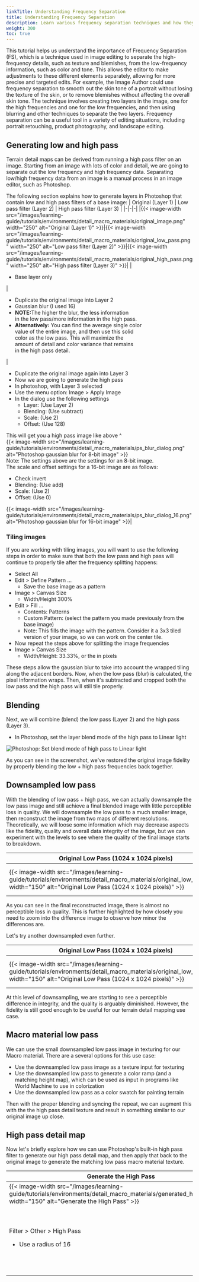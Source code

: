 ```yaml
---
linkTitle: Understanding Frequency Separation
title: Understanding Frequency Separation
description: Learn various frequency separation techniques and how they apply to detail materials.
weight: 300
toc: true
---
```


This tutorial helps us understand the importance of Frequency Separation (FS), which is a technique used in image editing to separate the high-frequency details, such as texture and blemishes, from the low-frequency information, such as color and tone. This allows the editor to make adjustments to these different elements separately, allowing for more precise and targeted edits. For example, the Image Author could use frequency separation to smooth out the skin tone of a portrait without losing the texture of the skin, or to remove blemishes without affecting the overall skin tone. The technique involves creating two layers in the image, one for the high frequencies and one for the low frequencies, and then using blurring and other techniques to separate the two layers. Frequency separation can be a useful tool in a variety of editing situations, including portrait retouching, product photography, and landscape editing.

## Generating low and high pass

Terrain detail maps can be derived from running a high pass filter on an image. Starting from an image with lots of color and detail, we are going to separate out the low frequency and high frequency data.
Separating low/high frequency data from an image is a manual process in an image editor, such as Photoshop.

The following section explains how to generate layers in Photoshop that contain low and high pass filters of a base image:
| Original (Layer 1) | Low pass filter (Layer 2) | High pass filter (Layer 3) |
|-|-|-|
|{{< image-width src="/images/learning-guide/tutorials/environments/detail_macro_materials/original_image.png" width="250" alt="Original (Layer 1)" >}}|{{< image-width src="/images/learning-guide/tutorials/environments/detail_macro_materials/original_low_pass.png" width="250" alt="Low pass filter (Layer 2)" >}}|{{< image-width src="/images/learning-guide/tutorials/environments/detail_macro_materials/original_high_pass.png" width="250" alt="High pass filter (Layer 3)" >}}|
|<ul><li>Base layer only</li></ul>|<ul><li>Duplicate the original image into Layer 2</li><li>Gaussian blur (I used 16)</li><li><b>NOTE:</b>The higher the blur, the less information<br>in the low pass/more information in the high pass.</li><li><b>Alternatively:</b> You can find the average single color<br>value of the entire image, and then use this solid<br>color as the low pass. This will maximize the<br>amount of detail and color variance that remains<br>in the high pass detail.</li></ul>|<ul><li>Duplicate the original image again into Layer 3</li><li>Now we are going to generate the high pass</li><li>In photoshop, with Layer 3 selected</li><li>Use the menu option: Image > Apply Image</li><li>In the dialog use the following settings<ul><li>Layer: (Use Layer 2)</li><li>Blending: (Use subtract)</li><li>Scale: (Use 2)</li><li>Offset: (Use 128)</li></ul></li></ul>This will get you a high pass image like above ^<br>{{< image-width src="/images/learning-guide/tutorials/environments/detail_macro_materials/ps_blur_dialog.png" alt="Photoshop gaussian blur for 8-bit image" >}}<br>Note: The settings above are the settings for an 8-bit image.<br>The scale and offset settings for a 16-bit image are as follows:<ul><li>Check invert</li><li>Blending: (Use add)</li><li>Scale: (Use 2)</li><li>Offset: (Use 0)</li></ul></li></ul>{{< image-width src="/images/learning-guide/tutorials/environments/detail_macro_materials/ps_blur_dialog_16.png" alt="Photoshop gaussian blur for 16-bit image" >}}|

### Tiling images

If you are working with tiling images, you will want to use the following steps in order to make sure that both the low pass and high pass will continue to properly tile after the frequency splitting happens:

* Select All
* Edit > Define Pattern ...
  * Save the base image as a pattern
* Image > Canvas Size
  * Width/Height 300%
* Edit > Fill ...
  * Contents: Patterns
  * Custom Pattern: (select the pattern you made previously from the base image)
  * Note: This fills the image with the pattern. Consider it a 3x3 tiled version of your image, so we can work on the center tile.
* Now repeat the steps above for splitting the image frequencies
* Image > Canvas Size
  * Width/Height: 33.33%, or the <original image size> in pixels

These steps allow the gaussian blur to take into account the wrapped tiling along the adjacent borders.
Now, when the low pass (blur) is calculated, the pixel information wraps. Then, when it's subtracted and cropped both the low pass and the high pass will still tile properly.

## Blending

Next, we will combine (blend) the low pass (Layer 2) and the high pass (Layer 3).
* In Photoshop, set the layer blend mode of the high pass to Linear light

![Photoshop: Set blend mode of high pass to Linear light](/images/learning-guide/tutorials/environments/detail_macro_materials/ps_linear_light.png)

As you can see in the screenshot, we've restored the original image fidelity by properly blending the low + high pass frequencies back together.

## Downsampled low pass

With the blending of low pass + high pass, we can actually downsample the low pass image and still achieve a final blended image with little perceptible loss in quality.
We will downsample the low pass to a much smaller image, then reconstruct the image from two maps of different resolutions. Theoretically, we will loose some information which may decrease aspects like the fidelity, quality and overall data integrity of the image, but we can experiment with the levels to see where the quality of the final image starts to breakdown.

| Original Low Pass (1024 x 1024 pixels) | Downsampled (64 x 64 pixels) | Interpolated (Bilinear) | Interpolated + Original High Pass (Reconstructed blend) | Difference (Original minus Reconstructed blend) |
|-|-|-|-|-|
|{{< image-width src="/images/learning-guide/tutorials/environments/detail_macro_materials/original_low_pass.png" width="150" alt="Original Low Pass (1024 x 1024 pixels)" >}}|{{< image-width src="/images/learning-guide/tutorials/environments/detail_macro_materials/downsampled_64.png" width="150" alt="Downsampled (64 x 64 pixels)" >}}|{{< image-width src="/images/learning-guide/tutorials/environments/detail_macro_materials/interpolated_64.png" width="150" alt="Interpolated (Bilinear)" >}}|{{< image-width src="/images/learning-guide/tutorials/environments/detail_macro_materials/blended_64.png" width="150" alt="Interpolated + Original High Pass (Reconstructed blend)" >}}|{{< image-width src="/images/learning-guide/tutorials/environments/detail_macro_materials/difference_64.png" width="150" alt="Difference (Original minus Reconstructed blend)" >}}|

As you can see in the final reconstructed image, there is almost no perceptible loss in quality. This is further highlighted by how closely you need to zoom into the difference image to observe how minor the differences are.

Let's try another downsampled even further.

| Original Low Pass (1024 x 1024 pixels) | Downsampled (16 x 16 pixels) | Interpolated (Bilinear) | Interpolated + Original High Pass (Reconstructed blend) | Difference (Original minus Reconstructed blend) |
|-|-|-|-|-|
|{{< image-width src="/images/learning-guide/tutorials/environments/detail_macro_materials/original_low_pass.png" width="150" alt="Original Low Pass (1024 x 1024 pixels)" >}}|{{< image-width src="/images/learning-guide/tutorials/environments/detail_macro_materials/downsampled_16.png" width="150" alt="Downsampled (16 x 16 pixels)" >}}|{{< image-width src="/images/learning-guide/tutorials/environments/detail_macro_materials/interpolated_16.png" width="150" alt="Interpolated (Bilinear)" >}}|{{< image-width src="/images/learning-guide/tutorials/environments/detail_macro_materials/blended_16.png" width="150" alt="Interpolated + Original High Pass (Reconstructed blend)" >}}|{{< image-width src="/images/learning-guide/tutorials/environments/detail_macro_materials/difference_16.png" width="150" alt="Difference (Original minus Reconstructed blend)" >}}|

At this level of downsampling, we are starting to see a perceptible difference in integrity, and the quality is arguably diminished. However, the fidelity is still good enough to be useful for our terrain detail mapping use case.

## Macro material low pass

We can use the small downsampled low pass image in texturing for our Macro material. There are a several options for this use case:
* Use the downsampled low pass image as a texture input for texturing
* Use the downsampled low pass to generate a color ramp (and a matching height map), which can be used as input in programs like World Machine to use in colorization
* Use the downsampled low pass as a color swatch for painting terrain

Then with the proper blending and syncing the repeat, we can augment this with the the high pass detail texture and result in something similar to our original image up close.

## High pass detail map

Now let's briefly explore how we can use Photoshop's built-in high pass filter to generate our high pass detail map, and then apply that back to the original image to generate the matching low pass macro material texture.

| Generate the High Pass | Linear Burn | Linear Add | Low Pass | Low Pass (Swapped ordering) |
|-|-|-|-|-|
|{{< image-width src="/images/learning-guide/tutorials/environments/detail_macro_materials/generated_high_pass.png" width="150" alt="Generate the High Pass" >}}|{{< image-width src="/images/learning-guide/tutorials/environments/detail_macro_materials/linear_burn.png" width="150" alt="Linear Burn" >}}|{{< image-width src="/images/learning-guide/tutorials/environments/detail_macro_materials/linear_add.png" width="150" alt="Linear Add" >}}|{{< image-width src="/images/learning-guide/tutorials/environments/detail_macro_materials/low_pass_errors.png" width="150" alt="Low Pass" >}}|{{< image-width src="/images/learning-guide/tutorials/environments/detail_macro_materials/low_pass_order_swap.png" width="150" alt="Low Pass (Swapped ordering)" >}}|
|Filter > Other > High Pass<ul><li>Use a radius of 16</li></ul>|<ul><li>Duplicate the High Pass (Layer 2)</li><li>Level the Image, Output Levels: 0 ... 128</li><li>Invert the Image</li><li>Set the Layer to "Linear Burn"</li></ul>{{< image-width src="/images/learning-guide/tutorials/environments/detail_macro_materials/ps_linear_burn.png" alt="Photoshop linear burn" >}}|<ul><li>Duplicate the High Pass (Layer 3)</li><li>Level the Image, Output Levels: 128 ... 255</li><li>Invert the Image</li><li>Set the Layer to "Linear Dodge (Add)"</li></ul>{{< image-width src="/images/learning-guide/tutorials/environments/detail_macro_materials/ps_linear_add.png" alt="Photoshop linear add" >}}|As you can see, we are pretty close to the simple Gaussian Blurred Low Pass Method.<br>Close enough that after downsampling and interpolation the errors might be removed.<br><br>But as you can see in the image to the right, the errors are a result of the order of operation.|If we swap the ordering of<br>Layer 2 / 3, the errors show up<br>in the upper ranges instead.<br><br>The other method is preferred<br>since it gives you full control<br>over the low pass, separates<br>the high pass into less steps, and can be done in a single operation without errors.|
